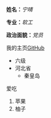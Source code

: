 __姓名：__*宁晴*

__专业：__*软工*

__政治面貌：__*党员*

我的主页[GitHub](https://github.com/ningqing123)



- 六级
- 河北省
    - 秦皇岛
    

爱吃

1. 苹果
2. 柚子
